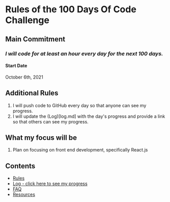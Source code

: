 # Rules of the 100 Days Of Code Challenge

## Main Commitment
### *I will code for at least an hour every day for the next 100 days.*

#### Start Date
October 6th, 2021

## Additional Rules
1. I will push code to GitHub every day so that anyone can see my progress.
2. I will update the (Log)[log.md] with the day's progress and provide a link so that others can see my progress.


## What my focus will be
1. Plan on focusing on front end development, specifically React.js

## Contents
* [Rules](rules.md)
* [Log - click here to see my progress](log.md)
* [FAQ](FAQ.md)
* [Resources](resources.md)

